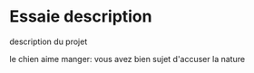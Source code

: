 # Essaie description
description du projet

le chien aime manger:
vous avez bien sujet d'accuser la nature
